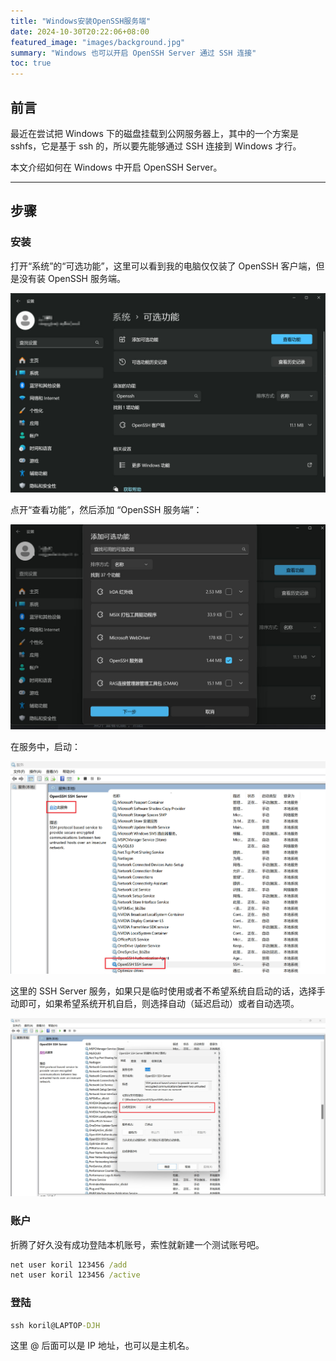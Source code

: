 ```yaml
---
title: "Windows安装OpenSSH服务端"
date: 2024-10-30T20:22:06+08:00
featured_image: "images/background.jpg"
summary: "Windows 也可以开启 OpenSSH Server 通过 SSH 连接"
toc: true
---
```


## 前言

最近在尝试把 Windows 下的磁盘挂载到公网服务器上，其中的一个方案是 sshfs，它是基于 ssh 的，所以要先能够通过 SSH 连接到 Windows 才行。

本文介绍如何在 Windows 中开启 OpenSSH Server。

---

## 步骤

### 安装

打开“系统”的“可选功能”，这里可以看到我的电脑仅仅装了 OpenSSH 客户端，但是没有装 OpenSSH 服务端。

![](./images/1.jpg)

点开“查看功能”，然后添加 “OpenSSH 服务端”：

![](./images/2.jpg)

在服务中，启动：

![](./images/3.jpg)

这里的 SSH Server 服务，如果只是临时使用或者不希望系统自启动的话，选择手动即可，如果希望系统开机自启，则选择自动（延迟启动）或者自动选项。

![](./images/4.jpg)

### 账户

折腾了好久没有成功登陆本机账号，索性就新建一个测试账号吧。

```cmd
net user koril 123456 /add
net user koril 123456 /active
```

### 登陆

```cmd
ssh koril@LAPTOP-DJH
```

这里 @ 后面可以是 IP 地址，也可以是主机名。